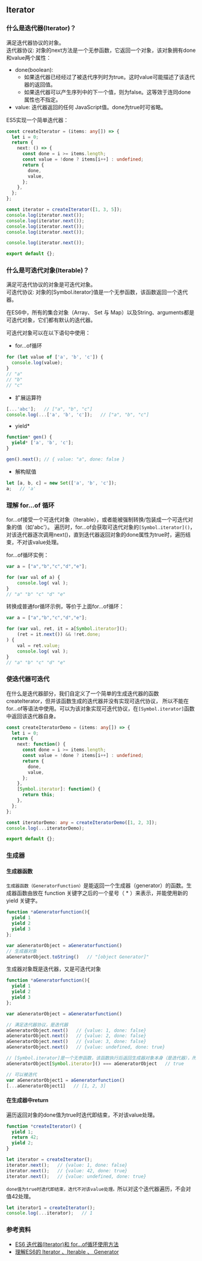 ## Iterator

### 什么是迭代器(Iterator)？
满足迭代器协议的对象。                                 
迭代器协议: 对象的next方法是一个无参函数，它返回一个对象，该对象拥有done和value两个属性：

- done(boolean):
    - 如果迭代器已经经过了被迭代序列时为true。这时value可能描述了该迭代器的返回值。
    - 如果迭代器可以产生序列中的下一个值，则为false。这等效于连同done属性也不指定。
- value: 迭代器返回的任何 JavaScript值。done为true时可省略。

ES5实现一个简单迭代器：
```ts
const createIterator = (items: any[]) => {
  let i = 0;
  return {
    next: () => {
      const done = i >= items.length;
      const value = !done ? items[i++] : undefined;
      return {
        done,
        value,
      };
    },
  };
};

const iterator = createIterator([1, 3, 5]);
console.log(iterator.next());
console.log(iterator.next());
console.log(iterator.next());
console.log(iterator.next());

console.log(iterator.next());

export default {};
```

### 什么是可迭代对象(Iterable)？
满足可迭代协议的对象是可迭代对象。                       
可迭代协议: 对象的[Symbol.iterator]值是一个无参函数，该函数返回一个迭代器。

在ES6中，所有的集合对象（Array、 Set 与 Map）以及String、arguments都是可迭代对象，它们都有默认的迭代器。                        

可迭代对象可以在以下语句中使用：

- for...of循环
```js
for (let value of ['a', 'b', 'c']) {
  console.log(value);
}
// "a"
// "b"
// "c"
```

- 扩展运算符
```js
[...'abc'];   // ["a", "b", "c"]
console.log(...['a', 'b', 'c']);   // ["a", "b", "c"]
```

- yield*
```js
function* gen() {
  yield* ['a', 'b', 'c'];
}

gen().next(); // { value: "a", done: false }
```

- 解构赋值
```js
let [a, b, c] = new Set(['a', 'b', 'c']);
a;   // 'a'
```

### 理解 for...of 循环
for...of接受一个可迭代对象（Iterable），或者能被强制转换/包装成一个可迭代对象的值（如'abc'）。
遍历时，for...of会获取可迭代对象的`[Symbol.iterator]()`，
对该迭代器逐次调用next()，直到迭代器返回对象的done属性为true时，遍历结束，不对该value处理。

for...of循环实例：
```js
var a = ["a","b","c","d","e"];

for (var val of a) {
	console.log( val );
}
// "a" "b" "c" "d" "e"
```

转换成普通for循环示例，等价于上面for...of循环：
```js
var a = ["a","b","c","d","e"];

for (var val, ret, it = a[Symbol.iterator]();
	(ret = it.next()) && !ret.done;
) {
	val = ret.value;
	console.log( val );
}
// "a" "b" "c" "d" "e"
```

### 使迭代器可迭代
在什么是迭代器部分，我们自定义了一个简单的生成迭代器的函数createIterator，但并该函数生成的迭代器并没有实现可迭代协议，
所以不能在for...of等语法中使用。可以为该对象实现可迭代协议，在`[Symbol.iterator]`函数中返回该迭代器自身。
```ts
const createIteratorDemo = (items: any[]) => {
  let i = 0;
  return {
    next: function() {
      const done = i >= items.length;
      const value = !done ? items[i++] : undefined;
      return {
        done,
        value,
      };
    },
    [Symbol.iterator]: function() {
      return this;
    },
  };
};

const iteratorDemo: any = createIteratorDemo([1, 2, 3]);
console.log(...iteratorDemo);

export default {};
```


### 生成器
#### 生成器函数

`生成器函数（GeneratorFunction）`是能返回一个生成器（generator）的函数。生成器函数由放在 function 关键字之后的一个星号（ * ）来表示，并能使用新的 yield 关键字。
```ts
function *aGeneratorfunction(){
  yield 1
  yield 2
  yield 3
};

var aGeneratorObject = aGeneratorfunction()
// 生成器对象
aGeneratorObject.toString()   // "[object Generator]"
```

生成器对象既是迭代器，又是可迭代对象
```js
function *aGeneratorfunction(){
  yield 1
  yield 2
  yield 3
};

var aGeneratorObject = aGeneratorfunction()

// 满足迭代器协议，是迭代器
aGeneratorObject.next()   // {value: 1, done: false}
aGeneratorObject.next()   // {value: 2, done: false}
aGeneratorObject.next()   // {value: 3, done: false}
aGeneratorObject.next()   // {value: undefined, done: true}

// [Symbol.iterator]是一个无参函数，该函数执行后返回生成器对象本身（是迭代器），所以是可迭代对象
aGeneratorObject[Symbol.iterator]() === aGeneratorObject   // true

// 可以被迭代
var aGeneratorObject1 = aGeneratorfunction()
[...aGeneratorObject1]   // [1, 2, 3]
```

#### 在生成器中return
遍历返回对象的done值为true时迭代即结束，不对该value处理。
```javascript
function *createIterator() {
  yield 1;
  return 42;
  yield 2;
}

let iterator = createIterator();
iterator.next();   // {value: 1, done: false}
iterator.next();   // {value: 42, done: true}
iterator.next();   // {value: undefined, done: true}
```

`done值为true时迭代即结束，迭代不对该value处理。`所以对这个迭代器遍历，不会对值42处理。
```javascript
let iterator1 = createIterator();
console.log(...iterator);   // 1
```




### 参考资料
- [ES6 迭代器(Iterator)和 for...of循环使用方法](https://www.jianshu.com/p/3bb77516fa7e)
- [理解ES6的 Iterator 、Iterable 、 Generator](https://github.com/yueshuiniao/blog/issues/2)
